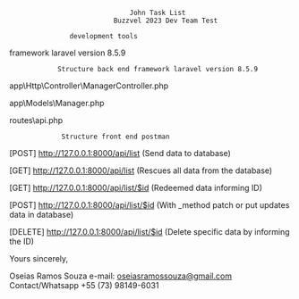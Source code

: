                                   John Task List
                              Buzzvel 2023 Dev Team Test

                   development tools

framework laravel version 8.5.9

                Structure back end framework laravel version 8.5.9

app\Http\Controller\ManagerController.php

app\Models\Manager.php

routes\api.php

                 Structure front end postman

[POST] http://127.0.0.1:8000/api/list      (Send data to database)

[GET] http://127.0.0.1:8000/api/list       (Rescues all data from the database)

[GET] http://127.0.0.1:8000/api/list/$id   (Redeemed data informing ID)

[POST] http://127.0.0.1:8000/api/list/$id   (With _method patch or put updates data in database)

[DELETE] http://127.0.0.1:8000/api/list/$id (Delete specific data by informing the ID)


Yours sincerely,

Oseias Ramos Souza e-mail: oseiasramossouza@gmail.com Contact/Whatsapp +55 (73) 98149-6031
